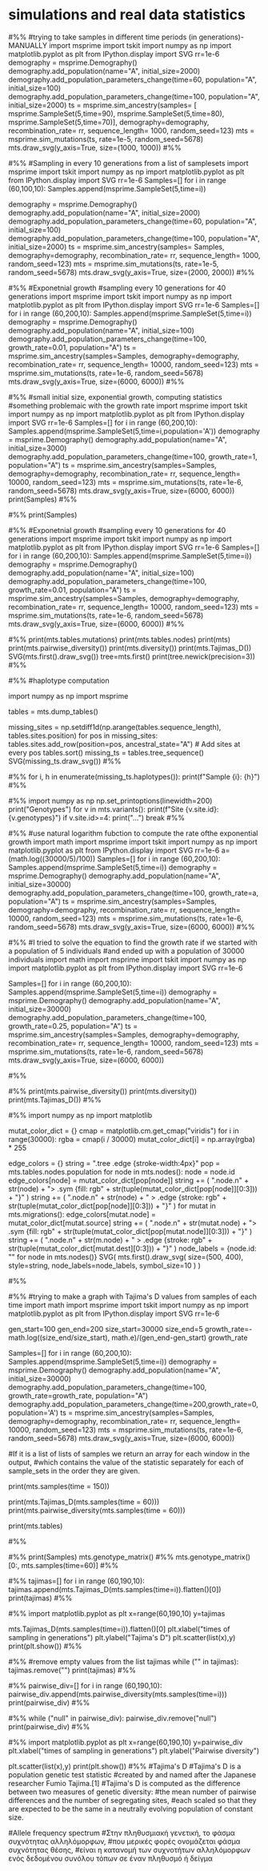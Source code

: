# simulations and real data statistics
#%%
#trying to take samples in different time periods (in generations)-MANUALLY
import msprime
import tskit
import numpy as np
import matplotlib.pyplot as plt
from IPython.display import SVG
rr=1e-6
demography = msprime.Demography()
demography.add_population(name="A", initial_size=2000)
demography.add_population_parameters_change(time=60, population="A", initial_size=100)
demography.add_population_parameters_change(time=100, population="A", initial_size=2000)
ts = msprime.sim_ancestry(samples= [
     msprime.SampleSet(5,time=90),
     msprime.SampleSet(5,time=80),
     msprime.SampleSet(5,time=70)], demography=demography, recombination_rate= rr, sequence_length= 1000, random_seed=123)
mts = msprime.sim_mutations(ts, rate=1e-5, random_seed=5678)
mts.draw_svg(y_axis=True, size=(1000, 1000))
#%%

#%%
#Sampling in every 10 generations from a list of samplesets
import msprime
import tskit
import numpy as np
import matplotlib.pyplot as plt
from IPython.display import SVG
rr=1e-6
Samples=[]
for i in range (60,100,10):
    Samples.append(msprime.SampleSet(5,time=i))
    
demography = msprime.Demography()
demography.add_population(name="A", initial_size=2000)
demography.add_population_parameters_change(time=60, population="A", initial_size=100)
demography.add_population_parameters_change(time=100, population="A", initial_size=2000)
ts = msprime.sim_ancestry(samples= Samples, demography=demography, recombination_rate= rr, sequence_length= 1000, random_seed=123)
mts = msprime.sim_mutations(ts, rate=1e-5, random_seed=5678)
mts.draw_svg(y_axis=True, size=(2000, 2000))
#%%


#%%
#Exponetnial growth
#sampling every 10 generations for 40 generations
import msprime
import tskit
import numpy as np
import matplotlib.pyplot as plt
from IPython.display import SVG
rr=1e-6
Samples=[]
for i in range (60,200,10):
    Samples.append(msprime.SampleSet(5,time=i))
demography = msprime.Demography()
demography.add_population(name="A", initial_size=100)
demography.add_population_parameters_change(time=100, growth_rate=0.01, population="A")
ts = msprime.sim_ancestry(samples=Samples, demography=demography, recombination_rate= rr, sequence_length= 10000, random_seed=123)
mts = msprime.sim_mutations(ts, rate=1e-6, random_seed=5678)
mts.draw_svg(y_axis=True, size=(6000, 6000))
#%%

#%%
#small initial size, exponential growth, computing statistics
#something problemaic with the growth rate
import msprime
import tskit
import numpy as np
import matplotlib.pyplot as plt
from IPython.display import SVG
rr=1e-6
Samples=[]
for i in range (60,200,10):
    Samples.append(msprime.SampleSet(5,time=i,population='A'))
demography = msprime.Demography()
demography.add_population(name="A", initial_size=3000)
demography.add_population_parameters_change(time=100, growth_rate=1, population="A")
ts = msprime.sim_ancestry(samples=Samples, demography=demography, recombination_rate= rr, sequence_length= 10000, random_seed=123)
mts = msprime.sim_mutations(ts, rate=1e-6, random_seed=5678)
mts.draw_svg(y_axis=True, size=(6000, 6000))
print(Samples)
#%%

#%%
print(Samples)

#%%
#Exponetnial growth
#sampling every 10 generations for 40 generations
import msprime
import tskit
import numpy as np
import matplotlib.pyplot as plt
from IPython.display import SVG
rr=1e-6
Samples=[]
for i in range (60,200,10):
    Samples.append(msprime.SampleSet(5,time=i))
demography = msprime.Demography()
demography.add_population(name="A", initial_size=100)
demography.add_population_parameters_change(time=100, growth_rate=0.01, population="A")
ts = msprime.sim_ancestry(samples=Samples, demography=demography, recombination_rate= rr, sequence_length= 10000, random_seed=123)
mts = msprime.sim_mutations(ts, rate=1e-6, random_seed=5678)
mts.draw_svg(y_axis=True, size=(6000, 6000))
#%%

#%%
print(mts.tables.mutations)
print(mts.tables.nodes)
print(mts)
print(mts.pairwise_diversity())
print(mts.diversity())
print(mts.Tajimas_D())
SVG(mts.first().draw_svg())
tree=mts.first()
print(tree.newick(precision=3))
#%%

#%%
#haplotype computation

import numpy as np
import msprime

tables = mts.dump_tables()

missing_sites = np.setdiff1d(np.arange(tables.sequence_length), tables.sites.position)
for pos in missing_sites:
    tables.sites.add_row(position=pos, ancestral_state="A")  # Add sites at every pos
tables.sort()
missing_ts = tables.tree_sequence()
SVG(missing_ts.draw_svg())
#%%

#%%
for i, h in enumerate(missing_ts.haplotypes()):
    print(f"Sample {i}: {h}")
#%%

#%%
import numpy as np
np.set_printoptions(linewidth=200)
print("Genotypes")
for v in mts.variants():
    print(f"Site {v.site.id}: {v.genotypes}")
    if v.site.id>=4:
        print("...")
        break
#%%

#%%
#use natural logarithm fubction to compute the rate ofthe exponential growth
import math 
import msprime
import tskit
import numpy as np
import matplotlib.pyplot as plt
from IPython.display import SVG
rr=1e-6
a=(math.log((30000/5)/100))
Samples=[]
for i in range (60,200,10):
    Samples.append(msprime.SampleSet(5,time=i))
demography = msprime.Demography()
demography.add_population(name="A", initial_size=30000)
demography.add_population_parameters_change(time=100, growth_rate=a, population="A")
ts = msprime.sim_ancestry(samples=Samples, demography=demography, recombination_rate= rr, sequence_length= 10000, random_seed=123)
mts = msprime.sim_mutations(ts, rate=1e-6, random_seed=5678)
mts.draw_svg(y_axis=True, size=(6000, 6000))
#%%

#%%
#I tried to solve the equation to find the growth rate if we started with a population of 5 individuals
#and ended up with a population of 30000 individuals
import math 
import msprime
import tskit
import numpy as np
import matplotlib.pyplot as plt
from IPython.display import SVG
rr=1e-6

Samples=[]
for i in range (60,200,10):
    Samples.append(msprime.SampleSet(5,time=i))
demography = msprime.Demography()
demography.add_population(name="A", initial_size=30000)
demography.add_population_parameters_change(time=100, growth_rate=0.25, population="A")
ts = msprime.sim_ancestry(samples=Samples, demography=demography, recombination_rate= rr, sequence_length= 10000, random_seed=123)
mts = msprime.sim_mutations(ts, rate=1e-6, random_seed=5678)
mts.draw_svg(y_axis=True, size=(6000, 6000))

#%%

#%%
print(mts.pairwise_diversity())
print(mts.diversity())
print(mts.Tajimas_D())
#%%

#%%
import numpy as np
import matplotlib



mutat_color_dict = {}
cmap = matplotlib.cm.get_cmap("viridis")
for i in range(30000):
    rgba = cmap(i / 30000)
    mutat_color_dict[i] = np.array(rgba) * 255

edge_colors = {}
string = ".tree .edge {stroke-width:4px}"
pop = mts.tables.nodes.population
for node in mts.nodes():
    node = node.id
    edge_colors[node] = mutat_color_dict[pop[node]]
    string += (
        ".node.n"
        + str(node)
        + "> .sym {fill: rgb"
        + str(tuple(mutat_color_dict[pop[node]][0:3]))
        + "}"
    )
    string += (
        ".node.n"
        + str(node)
        + " > .edge {stroke: rgb"
        + str(tuple(mutat_color_dict[pop[node]][0:3]))
        + "}"
    )
for mutat in mts.migrations():
    edge_colors[mutat.node] = mutat_color_dict[mutat.source]
    string += (
        ".node.n"
        + str(mutat.node)
        + "> .sym {fill: rgb"
        + str(tuple(mutat_color_dict[pop[mutat.node]][0:3]))
        + "}"
    )
    string += (
        ".node.n"
        + str(m.node)
        + " > .edge {stroke: rgb"
        + str(tuple(mutat_color_dict[mutat.dest][0:3]))
        + "}"
    )
node_labels = {node.id: "" for node in mts.nodes()}
SVG(
    mts.first().draw_svg(
        size=(500, 400), style=string, node_labels=node_labels, symbol_size=10
    )
)

#%%

#%%
#trying to make a graph with Tajima's D values from samples of each time
import math 
import msprime
import tskit
import numpy as np
import matplotlib.pyplot as plt
from IPython.display import SVG
rr=1e-6

gen_start=100
gen_end=200
size_start=30000
size_end=5
growth_rate=-math.log((size_end/size_start), math.e)/(gen_end-gen_start)
growth_rate

Samples=[]
for i in range (60,200,10):
    Samples.append(msprime.SampleSet(5,time=i))
demography = msprime.Demography()
demography.add_population(name="A", initial_size=30000)
demography.add_population_parameters_change(time=100, growth_rate=growth_rate, population="A")
demography.add_population_parameters_change(time=200,growth_rate=0, population='A')
ts = msprime.sim_ancestry(samples=Samples, demography=demography, recombination_rate= rr, sequence_length= 10000, random_seed=123)
mts = msprime.sim_mutations(ts, rate=1e-6, random_seed=5678)
mts.draw_svg(y_axis=True, size=(6000, 6000))

#If it is a list of lists of samples we return an array for each window in the output, 
#which contains the value of the statistic separately for each of sample_sets in the order they are given.



print(mts.samples(time = 150))


print(mts.Tajimas_D(mts.samples(time = 60)))
print(mts.pairwise_diversity(mts.samples(time = 60)))


print(mts.tables)

#%%

#%%
print(Samples)
mts.genotype_matrix()
#%%
mts.genotype_matrix()[0:, mts.samples(time=60)]
#%%

#%%
tajimas=[]
for i in range (60,190,10):
    tajimas.append(mts.Tajimas_D(mts.samples(time=i)).flatten()[0])
print(tajimas)
#%%

#%%
import matplotlib.pyplot as plt
x=range(60,190,10)
y=tajimas

mts.Tajimas_D(mts.samples(time=i)).flatten()[0]
plt.xlabel("times of sampling in generations")
plt.ylabel("Tajima's D")
plt.scatter(list(x),y)
print(plt.show())
#%%

#%%
#remove empty values from the list tajimas
while ("" in tajimas):
    tajimas.remove("")
print(tajimas)
#%%

#%% 
pairwise_div=[]
for i in range (60,190,10):
    pairwise_div.append(mts.pairwise_diversity(mts.samples(time=i)))
print(pairwise_div)
#%%

#%%
while ("null" in pairwise_div):
    pairwise_div.remove("null")
print(pairwise_div)
#%%

#%%
import matplotlib.pyplot as plt
x=range(60,190,10)
y=pairwise_div
plt.xlabel("times of sampling in generations")
plt.ylabel("Pairwise diversity")


plt.scatter(list(x),y)
print(plt.show())
#%%
#Tajima's D
#Tajima's D is a population genetic test statistic 
#created by and named after the Japanese researcher Fumio Tajima.[1] 
#Tajima's D is computed as the difference between two measures of genetic diversity: 
#the mean number of pairwise differences and the number of segregating sites, 
#each scaled so that they are expected to be the same in a neutrally evolving population of constant size.


#Allele frequency spectrum
#Στην πληθυσμιακή γενετική, το φάσμα συχνότητας αλληλόμορφων, 
#που μερικές φορές ονομάζεται φάσμα συχνότητας θέσης, 
#είναι η κατανομή των συχνοτήτων αλληλόμορφων ενός δεδομένου συνόλου τόπων σε έναν πληθυσμό ή δείγμα
















